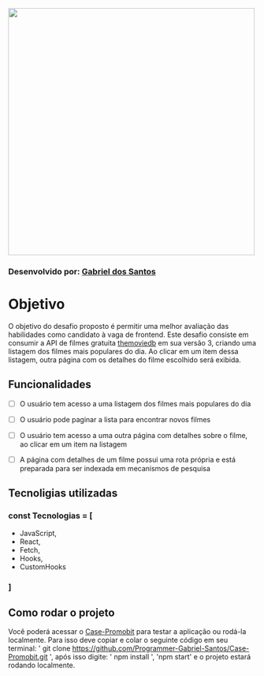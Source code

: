 <img src="https://i.imgur.com/6q2AiRg.png" width="500">

### Desenvolvido por: [Gabriel dos Santos](https://www.linkedin.com/in/dev-gabriel-dos-santos-silva/)

# Objetivo

O objetivo do desafio proposto é permitir uma melhor avaliação das habilidades como candidato à vaga de frontend. Este desafio consiste em consumir a API de filmes gratuita [themoviedb](https://developers.themoviedb.org/3/getting-started/introduction) em sua versão 3, criando uma listagem dos filmes mais populares do dia. Ao clicar em um item dessa listagem, outra página com os detalhes do filme escolhido será exibida.

## Funcionalidades

* [ ] O usuário tem acesso a uma listagem dos filmes mais populares do dia

* [ ] O usuário pode paginar a lista para encontrar novos filmes

* [ ] O usuário tem acesso a uma outra página com detalhes sobre o filme, ao clicar em um item na listagem

* [ ] A página com detalhes de um filme possui uma rota própria e está preparada para ser indexada em mecanismos de pesquisa

## Tecnoligias utilizadas

### const Tecnologias = [
* JavaScript,
* React,
* Fetch,
* Hooks,
* CustomHooks
### ]

## Como rodar o projeto

Você poderá acessar o [Case-Promobit](https://gabriel-the-movie.surge.sh/) para testar a aplicação ou rodá-la localmente. Para isso deve copiar e colar o seguinte código em seu terminal: ' git clone https://github.com/Programmer-Gabriel-Santos/Case-Promobit.git ', após isso digite: ' npm install ', 'npm start' e  o projeto estará rodando localmente.
